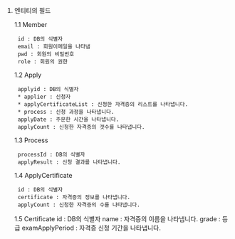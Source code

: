 1. 엔티티의 필드

    1.1 Member

        id : DB의 식별자
        email : 회원이메일을 나타냄
        pwd : 회원의 비밀번호
        role : 회원의 권한

    1.2 Apply

        applyid : DB의 식별자
        * applier : 신청자
        * applyCertificateList : 신청한 자격증의 리스트를 나타냅니다.
        * process : 신청 과정을 나타냅니다.
        applyDate : 주문한 시간을 나타냅니다.
        applyCount : 신청한 자격증의 갯수를 나타냅니다.

    1.3 Process

        processId : DB의 식별자
        applyResult : 신청 결과를 나타냅니다.

    1.4 ApplyCertificate

        id : DB의 식별자
        certificate : 자격증의 정보를 나타냅니다.
        applyCount : 신청한 자격증의 수를 나타냅니다.

    1.5 Certificate
        id : DB의 식별자
        name : 자격증의 이름을 나타냅니다.
        grade : 등급
        examApplyPeriod : 자격증 신청 기간을 나타냅니다.
